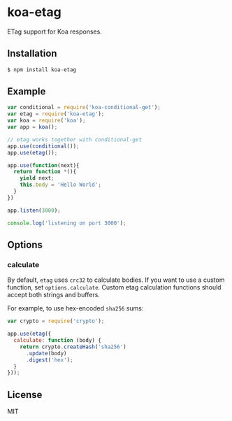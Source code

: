 
# koa-etag

 ETag support for Koa responses.

## Installation

```js
$ npm install koa-etag
```

## Example

```js
var conditional = require('koa-conditional-get');
var etag = require('koa-etag');
var koa = require('koa');
var app = koa();

// etag works together with conditional-get
app.use(conditional());
app.use(etag());

app.use(function(next){
  return function *(){
    yield next;
    this.body = 'Hello World';
  }
})

app.listen(3000);

console.log('listening on port 3000');
```

## Options

### calculate

By default, `etag` uses `crc32` to calculate bodies.
If you want to use a custom function,
set `options.calculate`.
Custom etag calculation functions should accept both strings and buffers.

For example, to use hex-encoded `sha256` sums:

```js
var crypto = require('crypto');

app.use(etag({
  calculate: function (body) {
    return crypto.createHash('sha256')
      .update(body)
      .digest('hex');
  }
}));
```

## License

  MIT
